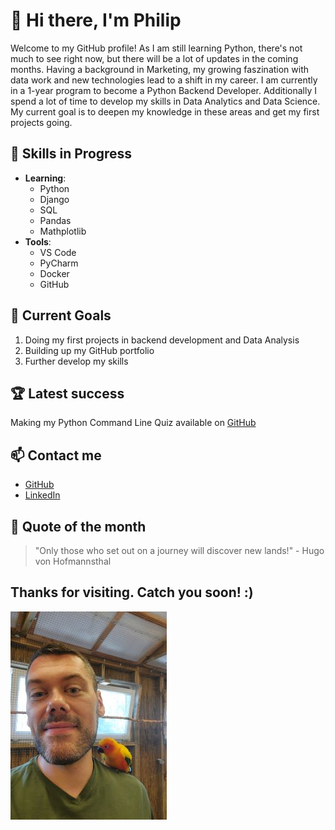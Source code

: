 # 👋 Hi there, I'm Philip 
Welcome to my GitHub profile!
As I am still learning Python, there's not much to see right now, but there will be a lot of updates in the coming months.
Having a background in Marketing, my growing faszination with data work and new technologies lead to a shift in my career.
I am currently in a 1-year program to become a Python Backend Developer. 
Additionally I spend a lot of time to develop my skills in Data Analytics and Data Science.
My current goal is to deepen my knowledge in these areas and get my first projects going.

## 💪 Skills in Progress
- **Learning**: 
    - Python
    - Django
    - SQL
    - Pandas
    - Mathplotlib
- **Tools**:
    - VS Code
    - PyCharm
    - Docker
    - GitHub

## 🎯 Current Goals
1. Doing my first projects in backend development and Data Analysis
2. Building up my GitHub portfolio
3. Further develop my skills

## 🏆 Latest success
Making my Python Command Line Quiz available on [GitHub](https://github.com/JuliusDeane-data/Python_CL_Quiz)

## 📫 Contact me
- [GitHub](https://github.com/JuliusDeane-data)
- [LinkedIn](https://www.linkedin.com/in/philip-koloczek/)

## 🎉 Quote of the month
>"Only those who set out on a journey will discover new lands!" - Hugo von Hofmannsthal

## Thanks for visiting. Catch you soon! :)
![picture with bird](images/20240902_123348.jpg)
